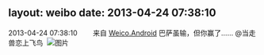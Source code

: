 layout: weibo
date: 2013-04-24 07:38:10
---
2013-04-24 07:38:10  &nbsp;&nbsp;&nbsp;&nbsp;&nbsp;&nbsp; 来自 <a href="http://app.weibo.com/t/feed/l4RWD" rel="nofollow">Weico.Android</a>
巴萨虽输，但你赢了…… @当走兽恋上飞鸟  ​​​
![图片](https://ww3.sinaimg.cn/large/6d2a6003jw1e40cygpynsj213i0p841w.jpg)

